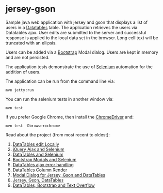 jersey-gson
===========

Sample java web application with jersey and gson that displays a list of users in a [Datatables](http://datatables.net/) table.
The application retrieves the users via Datatables ajax.
User edits are submitted to the server and successful response is applied to the local data set in the browser.
Long cell text will be truncated with an ellipsis.

Users can be added via a [Bootstrap](http://getbootstrap.com/) Modal dialog. Users are kept in memory and are not persisted.

The application tests demonstrate the use of [Selenium](http://www.seleniumhq.org/) automation for the addition of users.

The application can be run from the command line via:

```
mvn jetty:run
```

You can run the selenium tests in another window via:

```
mvn test
```

If you prefer Google Chrome, then install the [ChromeDriver](https://code.google.com/p/selenium/wiki/ChromeDriver) and:

```
mvn test -Dbrowser=chrome
```

Read about the project (from most recent to oldest):

1. [DataTables edit Locally](http://ideoplex.com/2015/07/12/datatables-edit-locally/)
1. [jQuery Ajax and Selenium](http://ideoplex.com/2015/06/21/jquery-ajax-and-selenium/)
1. [DataTables and Selenium](http://ideoplex.com/2015/06/14/datatables-and-selenium/)
1. [Bootstrap Modals and Selenium](http://ideoplex.com/2015/06/07/bootstrap-modals-and-selenium/)
1. [DataTables ajax error handling](http://ideoplex.com/2014/11/16/datatables-ajax-error-handling/)
1. [DataTables Column Render](http://ideoplex.com/2014/10/23/datatables-column-render/)
1. [Modal Dialog for Jersey, Gson and DataTables](http://ideoplex.com/2014/10/12/modal-dialog-for-jersey-gson-and-datatables/)
1. [Jersey, Gson, DataTables](http://ideoplex.com/2014/10/04/jersey-gson-and-datatables/)
1. [DataTables, Bootstrap and Text Overflow](http://ideoplex.com/2015/08/16/datatables-bootstrap-and-text-overflow/)
